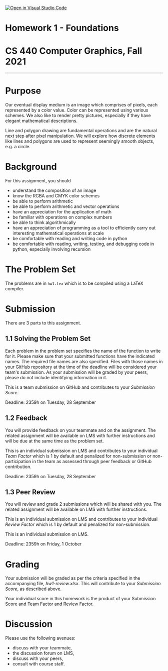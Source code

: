 [![Open in Visual Studio Code](https://classroom.github.com/assets/open-in-vscode-f059dc9a6f8d3a56e377f745f24479a46679e63a5d9fe6f495e02850cd0d8118.svg)](https://classroom.github.com/online_ide?assignment_repo_id=452092&assignment_repo_type=GroupAssignmentRepo)
# Homework 1 - Foundations
# CS 440 Computer Graphics, Fall 2021

---

# Purpose

Our eventual display medium is an image which comprises of pixels, each represented by a color value. Color can be represented using various schemes. We also like to render pretty pictures, especially if they have elegant mathematical descriptions. 

Line and polygon drawing are fundamental operations and are the natural next step after pixel manipulation. We will explore how discrete elements like lines and polygons are used to represent seemingly smooth objects, e.g. a circle. 

# Background

For this assignment, you should
- understand the composition of an image
- know the RGBA and CMYK color schemes
- be able to perform arithmetic
- be able to perform arithmetic and vector operations
- have an appreciation for the application of math 
- be familiar with operations on complex numbers
- be able to think algorithmically
- have an appreciation of programming as a tool to efficiently carry out interesting mathematical operations at scale
- be comfortable with reading and writing code in python
- be comfortable with reading, writing, testing, and debugging code in python, especially involving recursion

# The Problem Set

The problems are in `hw1.tex` which is to be compiled using a LaTeX compiler.

# Submission

There are 3 parts to this assignment.

## 1.1 Solving the Problem Set

Each problem in the problem set specifies the name of the function to write for it. Please make sure that your submitted functions have the indicated names. The required file names are also specified. Files with those names in your GitHub repository at the time of the deadline will be considered your team's submission. As your submission will be graded by your peers, please do not include identifying information in it.

This is a team submission on GitHub and contributes to your _Submission Score_.

Deadline: 2359h on Tuesday, 28 September

## 1.2 Feedback

You will provide feedback on your teammate and on the assignment. The related assignment will be available on LMS with further instructions and will be due at the same time as the problem set.

This is an individual submission on LMS and contributes to your individual _Team Factor_ which is 1 by default and penalized for non-submission or non-participation in the team as assessed through peer feedback or GitHub contribution.

Deadline: 2359h on Tuesday, 28 September

## 1.3 Peer Review

You will review and grade 2 submissions which will be shared with you. The related assignment will be available on LMS with further instructions.

This is an individual submission on LMS and contributes to your individual _Review Factor_ which is 1 by default and penalized for non-submission.

This is an individual submission on LMS.

Deadline: 2359h on Friday, 1 October

# Grading

Your submission will be graded as per the criteria specified in the accompanying file, _hw1-review.xlsx_. This will contribute to your _Submission Score_, as described above.

Your individual score in this homework is the product of your Submission Score and Team Factor and Review Factor.

# Discussion

Please use the following avenues:

- discuss with your teammate,
- the discussion forum on LMS,
- discuss with your peers,
- consult with course staff.
